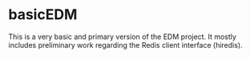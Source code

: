 # basicEDM

This is a very basic and primary version of the EDM project.
It mostly includes preliminary work regarding the Redis client interface (hiredis).
